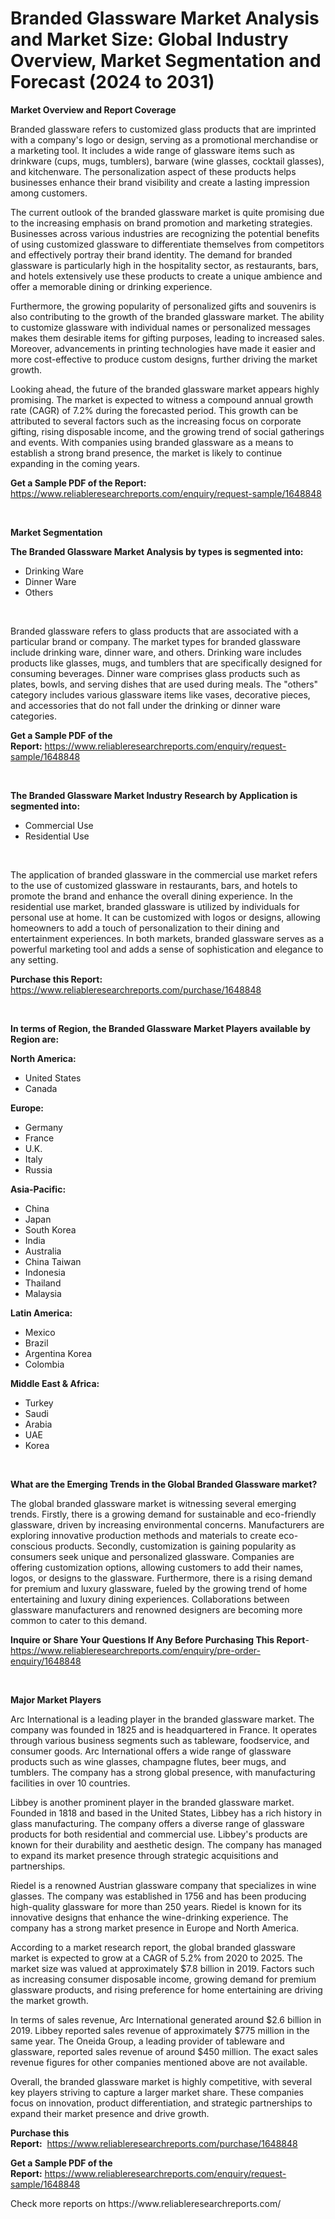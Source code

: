 <p><h1>Branded Glassware Market Analysis and Market Size: Global Industry Overview, Market Segmentation and Forecast (2024 to 2031)</h1></p><p><strong>Market Overview and Report Coverage</strong></p>
<p><p>Branded glassware refers to customized glass products that are imprinted with a company's logo or design, serving as a promotional merchandise or a marketing tool. It includes a wide range of glassware items such as drinkware (cups, mugs, tumblers), barware (wine glasses, cocktail glasses), and kitchenware. The personalization aspect of these products helps businesses enhance their brand visibility and create a lasting impression among customers.</p><p>The current outlook of the branded glassware market is quite promising due to the increasing emphasis on brand promotion and marketing strategies. Businesses across various industries are recognizing the potential benefits of using customized glassware to differentiate themselves from competitors and effectively portray their brand identity. The demand for branded glassware is particularly high in the hospitality sector, as restaurants, bars, and hotels extensively use these products to create a unique ambience and offer a memorable dining or drinking experience.</p><p>Furthermore, the growing popularity of personalized gifts and souvenirs is also contributing to the growth of the branded glassware market. The ability to customize glassware with individual names or personalized messages makes them desirable items for gifting purposes, leading to increased sales. Moreover, advancements in printing technologies have made it easier and more cost-effective to produce custom designs, further driving the market growth.</p><p>Looking ahead, the future of the branded glassware market appears highly promising. The market is expected to witness a compound annual growth rate (CAGR) of 7.2% during the forecasted period. This growth can be attributed to several factors such as the increasing focus on corporate gifting, rising disposable income, and the growing trend of social gatherings and events. With companies using branded glassware as a means to establish a strong brand presence, the market is likely to continue expanding in the coming years.</p></p>
<p><strong>Get a Sample PDF of the Report:</strong> <a href="https://www.reliableresearchreports.com/enquiry/request-sample/1648848">https://www.reliableresearchreports.com/enquiry/request-sample/1648848</a></p>
<p>&nbsp;</p>
<p><strong>Market Segmentation</strong></p>
<p><strong>The Branded Glassware Market Analysis by types is segmented into:</strong></p>
<p><ul><li>Drinking Ware</li><li>Dinner Ware</li><li>Others</li></ul></p>
<p>&nbsp;</p>
<p><p>Branded glassware refers to glass products that are associated with a particular brand or company. The market types for branded glassware include drinking ware, dinner ware, and others. Drinking ware includes products like glasses, mugs, and tumblers that are specifically designed for consuming beverages. Dinner ware comprises glass products such as plates, bowls, and serving dishes that are used during meals. The "others" category includes various glassware items like vases, decorative pieces, and accessories that do not fall under the drinking or dinner ware categories.</p></p>
<p><strong>Get a Sample PDF of the Report:</strong>&nbsp;<a href="https://www.reliableresearchreports.com/enquiry/request-sample/1648848">https://www.reliableresearchreports.com/enquiry/request-sample/1648848</a></p>
<p>&nbsp;</p>
<p><strong>The Branded Glassware Market Industry Research by Application is segmented into:</strong></p>
<p><ul><li>Commercial Use</li><li>Residential Use</li></ul></p>
<p>&nbsp;</p>
<p><p>The application of branded glassware in the commercial use market refers to the use of customized glassware in restaurants, bars, and hotels to promote the brand and enhance the overall dining experience. In the residential use market, branded glassware is utilized by individuals for personal use at home. It can be customized with logos or designs, allowing homeowners to add a touch of personalization to their dining and entertainment experiences. In both markets, branded glassware serves as a powerful marketing tool and adds a sense of sophistication and elegance to any setting.</p></p>
<p><strong>Purchase this Report:</strong>&nbsp; <a href="https://www.reliableresearchreports.com/purchase/1648848">https://www.reliableresearchreports.com/purchase/1648848</a></p>
<p>&nbsp;</p>
<p><strong>In terms of Region, the Branded Glassware Market Players available by Region are:</strong></p>
<p>
    <p> <strong> North America: </strong>
        <ul>
            <li>United States</li>
            <li>Canada</li>
        </ul>
        </p> 
    <p> <strong> Europe: </strong>
        <ul>
            <li>Germany</li>
            <li>France</li>
            <li>U.K.</li>
            <li>Italy</li>
            <li>Russia</li>
        </ul>
        </p> 
    <p> <strong> Asia-Pacific: </strong>
        <ul>
            <li>China</li>
            <li>Japan</li>
            <li>South Korea</li>
            <li>India</li>
            <li>Australia</li>
            <li>China Taiwan</li>
            <li>Indonesia</li>
            <li>Thailand</li>
            <li>Malaysia</li>
        </ul>
        </p> 
    <p> <strong> Latin America: </strong>
        <ul>
            <li>Mexico</li>
            <li>Brazil</li>
            <li>Argentina Korea</li>
            <li>Colombia</li>
        </ul>
        </p> 
    <p> <strong> Middle East & Africa: </strong>
        <ul>
            <li>Turkey</li>
            <li>Saudi</li>
            <li>Arabia</li>
            <li>UAE</li>
            <li>Korea</li>
        </ul>
    </p>
    </p>
<p>&nbsp;</p>
<p><strong>What are the Emerging Trends in the Global Branded Glassware market?</strong></p>
<p><p>The global branded glassware market is witnessing several emerging trends. Firstly, there is a growing demand for sustainable and eco-friendly glassware, driven by increasing environmental concerns. Manufacturers are exploring innovative production methods and materials to create eco-conscious products. Secondly, customization is gaining popularity as consumers seek unique and personalized glassware. Companies are offering customization options, allowing customers to add their names, logos, or designs to the glassware. Furthermore, there is a rising demand for premium and luxury glassware, fueled by the growing trend of home entertaining and luxury dining experiences. Collaborations between glassware manufacturers and renowned designers are becoming more common to cater to this demand.</p></p>
<p><strong>Inquire or Share Your Questions If Any Before Purchasing This Report</strong>- <a href="https://www.reliableresearchreports.com/enquiry/pre-order-enquiry/1648848">https://www.reliableresearchreports.com/enquiry/pre-order-enquiry/1648848</a></p>
<p>&nbsp;</p>
<p><strong>Major Market Players</strong></p>
<p><p>Arc International is a leading player in the branded glassware market. The company was founded in 1825 and is headquartered in France. It operates through various business segments such as tableware, foodservice, and consumer goods. Arc International offers a wide range of glassware products such as wine glasses, champagne flutes, beer mugs, and tumblers. The company has a strong global presence, with manufacturing facilities in over 10 countries.</p><p>Libbey is another prominent player in the branded glassware market. Founded in 1818 and based in the United States, Libbey has a rich history in glass manufacturing. The company offers a diverse range of glassware products for both residential and commercial use. Libbey's products are known for their durability and aesthetic design. The company has managed to expand its market presence through strategic acquisitions and partnerships.</p><p>Riedel is a renowned Austrian glassware company that specializes in wine glasses. The company was established in 1756 and has been producing high-quality glassware for more than 250 years. Riedel is known for its innovative designs that enhance the wine-drinking experience. The company has a strong market presence in Europe and North America.</p><p>According to a market research report, the global branded glassware market is expected to grow at a CAGR of 5.2% from 2020 to 2025. The market size was valued at approximately $7.8 billion in 2019. Factors such as increasing consumer disposable income, growing demand for premium glassware products, and rising preference for home entertaining are driving the market growth.</p><p>In terms of sales revenue, Arc International generated around $2.6 billion in 2019. Libbey reported sales revenue of approximately $775 million in the same year. The Oneida Group, a leading provider of tableware and glassware, reported sales revenue of around $450 million. The exact sales revenue figures for other companies mentioned above are not available.</p><p>Overall, the branded glassware market is highly competitive, with several key players striving to capture a larger market share. These companies focus on innovation, product differentiation, and strategic partnerships to expand their market presence and drive growth.</p></p>
<p><strong>Purchase this Report:</strong>&nbsp;&nbsp;<a href="https://www.reliableresearchreports.com/purchase/1648848">https://www.reliableresearchreports.com/purchase/1648848</a></p>
<p></p>
<p><strong>Get a Sample PDF of the Report:</strong>&nbsp;<a href="https://www.reliableresearchreports.com/enquiry/request-sample/1648848">https://www.reliableresearchreports.com/enquiry/request-sample/1648848</a></p>
<p>Check more reports on https://www.reliableresearchreports.com/</p>